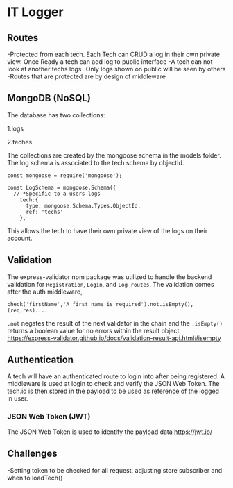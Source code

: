 # IT Logger

## Routes
-Protected from each tech. Each Tech can CRUD a log in their own private view. Once Ready a tech can add log to public interface
-A tech can not look at another techs logs
-Only logs shown on public will be seen by others
-Routes that are protected are by design of middleware

## MongoDB (NoSQL)
The database has two collections:

1.logs

2.teches

The collections are created by the mongoose schema in the models folder. The log schema is associated to the tech schema by objectId.
```
const mongoose = require('mongoose');

const LogSchema = mongoose.Schema({
  // *Specific to a users logs
    tech:{
      type: mongoose.Schema.Types.ObjectId, 
      ref: 'techs' 
    },
  ```
 This allows the tech to have their own private view of the logs on their account. 

## Validation
The express-validator npm package was utilized to handle the backend validation for `Registration`, `Login`, and `Log routes`.
The validation comes after the auth middleware,
``` 
check('firstName','A first name is required').not.isEmpty(), (req,res)....
```
`.not` negates the result of the next validator in the chain and the `.isEmpty()` returns a boolean value for no errors within the result object
https://express-validator.github.io/docs/validation-result-api.html#isempty

## Authentication
A tech will have an authenticated route to login into after being registered. A middleware is used at login to check and verify the JSON Web Token. The tech.id is then stored in the payload to be used as reference of the logged in user. 
### JSON Web Token (JWT)
The JSON Web Token is used to identify the payload data
https://jwt.io/

## Challenges
-Setting token to be checked for all request, adjusting store subscriber and when to loadTech()